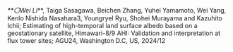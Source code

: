 _**〇Wei Li_**, Taiga Sasagawa, Beichen Zhang, Yuhei Yamamoto, Wei Yang, Kenlo Nishida Nasahara3, Youngryel Ryu, Shohei Murayama and Kazuhito Ichii; Estimating of high-temporal land surface albedo based on a geostationary satellite, Himawari-8/9 AHI: Validation and interpretation at flux tower sites; AGU24, Washington D.C, US, 2024/12
